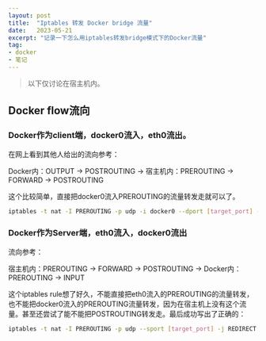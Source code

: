```yaml
---
layout: post
title:  "Iptables 转发 Docker bridge 流量"
date:   2023-05-21
excerpt: "记录一下怎么用iptables转发bridge模式下的Docker流量"
tag:
- docker
- 笔记
---
```


> 以下仅讨论在宿主机内。

## Docker flow流向

### Docker作为client端，docker0流入，eth0流出。

在网上看到其他人给出的流向参考：

Docker内：OUTPUT -> POSTROUTING -> 宿主机内：PREROUTING -> FORWARD -> POSTROUTING

这个比较简单，直接把docker0流入PREROUTING的流量转发走就可以了。

```bash
iptables -t nat -I PREROUTING -p udp -i docker0 --dport [target_port] -j REDIRECT --to-port [redirect_port]
```


### Docker作为Server端，eth0流入，docker0流出

流向参考：

宿主机内：PREROUTING -> FORWARD -> POSTROUTING -> Docker内：PREROUTING -> INPUT 

这个iptables rule想了好久，不能直接把eth0流入的PREROUTING的流量转发，也不能把docker0流入的PREROUTING流量转发，因为在宿主机上没有这个流量。甚至还尝试了能不能把POSTROUTING转发走。最后成功写出了正确的：

```bash
iptables -t nat -I PREROUTING -p udp --sport [target_port] -j REDIRECT --to-port [redirect_port]
```